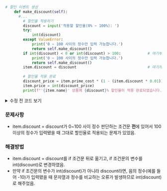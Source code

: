 ```python
# 할인 이벤트 생성
    def make_discount(self):
      #...
        # 할인율 적용하기
        discount = input('적용할 할인율(0% ~ 100%): ')
        try:
            int(discount)
        except ValueError:
            print('0 ~ 100 사이의 정수만 입력 가능합니다.')
            return self.make_discount()
        if int(discount) < 0 or int(discount) > 100:            # 여기부터
            print('0 ~ 100 사이의 정수만 입력 가능합니다.')
            return self.make_discount()
        item.discount = discount                                # 여기까지
        
        # 할인율 적용 완료
        discount_price = item.prime_cost * (1 - (item.discount * 0.01))
        item.price = int(discount_price)
        print(f"'{item.name}' 상품에 {discount}% 할인율이 적용 완료되었습니다.")

```
<details>
  <summary> 수정 전 코드 보기</summary>

  ```python
  # 할인 이벤트 생성
    def make_discount(self):
      #...
        # 할인율 적용하기
        discount = input('적용할 할인율(0% ~ 100%): ')
        try:
            int(discount)
        except ValueError:
            print('0 ~ 100 사이의 정수만 입력 가능합니다.')
            return self.make_discount()
        item.discount = int(discount)                            # 여기부터
        if item.discount < 0 or item.discount > 100:           
          print('0 ~ 100 사이의 정수만 입력 가능합니다.')
          return self.make_discount()                            # 여기까지
        
        # 할인율 적용 완료
        discount_price = item.prime_cost * (1 - (item.discount * 0.01))
        item.price = int(discount_price)
        print(f"'{item.name}' 상품에 {discount}% 할인율이 적용 완료되었습니다.")
```
</details>

### 문제사항
- item.discount = discount가 0~100 사이 정수 판단하는 조건문 **전**에 있어서 100 이상의 정수가 입력됐을 때 그대로 할인율로 적용되는 문제가 있었음.

### 해결방법
- item.discount = discount를 if 조건문 뒤로 옮기고, if 조건문의 변수를 int(discount)로 변경하였음.
- 만약 if 조건문의 변수가 int(discount)가 아니라 discount라면, 음의 정수(예를 들어 -10)가 입력됐을 때 문자열과 정수를 비교하는 오류가 발생하므로 int(discount)로 해주었음. 
